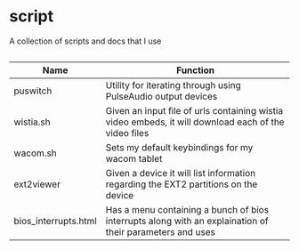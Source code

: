 # script
A collection of scripts and docs that I use
##
Name | Function
---- | --------
puswitch | Utility for iterating through using PulseAudio output devices
wistia.sh | Given an input file of urls containing wistia video embeds, it will download each of the video files
wacom.sh | Sets my default keybindings for my wacom tablet
ext2viewer | Given a device it will list information regarding the EXT2 partitions on the device
bios_interrupts.html | Has a menu containing a bunch of bios interrupts along with an explaination of their parameters and uses